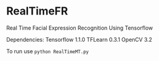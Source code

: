 # RealTimeFR
Real Time Facial Expression Recognition Using Tensorflow

Dependencies:
Tensorflow 1.1.0
TFLearn 0.3.1
OpenCV 3.2

To run use `python RealTimeMT.py`
